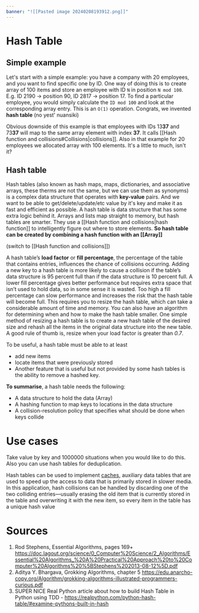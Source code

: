 ```yaml
---
banner: "![[Pasted image 20240208193912.png]]"
---
```

# Hash Table

## Simple example
Let's start with a simple example: you have a company with 20 employees, and you want to find specific one by ID. One way of doing this is to create array of 100 items and store an employee with ID `N` in position `N mod 100`. E.g. ID 2190 -> position 90, ID 2817 -> position 17. To find a particular employee, you would simply calculate the `ID mod 100` and look at the corresponding array entry. This is an `O(1)` operation. Congrats, we invented **hash table** (no yest' nuansiki)

Obvious downside of this example is that employees with IDs 13**37** and 73**37** will map to the same array element with index **37**. It calls [[Hash function and collisions#Collisions|collisions]]. Also in that example for 20 employees we allocated array with 100 elements. It's a little to much, isn't it?

## Hash table
Hash tables (also known as hash maps, maps, dictionaries, and associative arrays, these therms are not the same, but we can use them as synonyms) is a complex data structure that operates with **key-value** pairs. And we want to be able to get/delete/update/etc value by it's key and make it as fast and efficient as possible. 
A hash table is data structure that has some extra logic behind it. Arrays and lists map straight to memory, but hash tables are smarter. They use a [[Hash function and collisions|hash function]] to intelligently figure out where to store elements.  **So hash table can be created by combining a hash function with an [[Array]]** 

(switch to [[Hash function and collisions]])

A hash table’s **load factor** or **fill percentage**, the percentage of the table that contains entries, influences the chance of collisions occurring. Adding a new key to a hash table is more likely to cause a collision if the table’s data structure is 95 percent full than if the data structure is 10 percent full. A lower fill percentage gives better performance but requires extra space that isn’t used to hold data, so in some sense it is wasted. Too high a fill percentage can slow performance and increases the risk that the hash table will become full. This requires you to resize the hash table, which can take a considerable amount of time and memory. You can also have an algorithm for determining when and how to make the hash table smaller. One simple method of resizing a hash table is to create a new hash table of the desired size and rehash all the items in the original data structure into the new table. A good rule of thumb is, resize when your load factor is greater than *0.7*.

To be useful, a hash table must be able to at least 
* add new items
* locate items that were previously stored
* Another feature that is useful but not provided by some hash tables is the ability to remove a hashed key. 

**To summarise**, a hash table needs the following:
* A data structure to hold the data (Array)
* A hashing function to map keys to locations in the data structure
* A collision-resolution policy that specifies what should be done when keys collide
# Use cases
Take value by key and 1000000 situations when you would like to do this. Also you can use hash tables for deduplication.

Hash tables can be used to implement [caches](https://en.wikipedia.org/wiki/Cache_(computing) "Cache (computing)"), auxiliary data tables that are used to speed up the access to data that is primarily stored in slower media. In this application, hash collisions can be handled by discarding one of the two colliding entries—usually erasing the old item that is currently stored in the table and overwriting it with the new item, so every item in the table has a unique hash value
# Sources
1. Rod Stephens, Essential Algorithms, pages 169+ https://doc.lagout.org/science/0_Computer%20Science/2_Algorithms/Essential%20Algorithms_%20A%20Practical%20Approach%20to%20Computer%20Algorithms%20%5BStephens%202013-08-12%5D.pdf
2. Aditya Y. Bhargava, Grokking Algorithms, chapter 5 https://edu.anarcho-copy.org/Algorithm/grokking-algorithms-illustrated-programmers-curious.pdf
3. SUPER NICE Real Python article about how to build Hash Table in Python using TDD - https://realpython.com/python-hash-table/#examine-pythons-built-in-hash